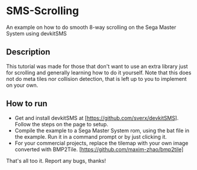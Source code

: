 # SMS-Scrolling
An example on how to do smooth 8-way scrolling on the Sega Master System using devkitSMS

## Description
This tutorial was made for those that don't want to use an extra library just for scrolling and generally learning how to do it yourself.
Note that this does not do meta tiles nor collision detection, that is left up to you to implement on your own.

## How to run
- Get and install devkitSMS at [https://github.com/sverx/devkitSMS]. Follow the steps on the page to setup.
- Compile the example to a Sega Master System rom, using the bat file in the example. Run it in a command prompt or by just clicking it.
- For your commercial projects, replace the tilemap with your own image converted with BMP2Tile. [https://github.com/maxim-zhao/bmp2tile]

That's all too it. Report any bugs, thanks!
